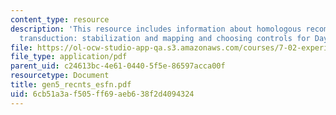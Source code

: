 ```yaml
---
content_type: resource
description: 'This resource includes information about homologous recombination, generalized
  transduction: stabilization and mapping and choosing controls for Day 6 patching.'
file: https://ol-ocw-studio-app-qa.s3.amazonaws.com/courses/7-02-experimental-biology-communication-spring-2005/6cb51a3af505ff69aeb638f2d4094324_gen5_recnts_esfn.pdf
file_type: application/pdf
parent_uid: c24613bc-4e61-0440-5f5e-86597acca00f
resourcetype: Document
title: gen5_recnts_esfn.pdf
uid: 6cb51a3a-f505-ff69-aeb6-38f2d4094324
---
```


